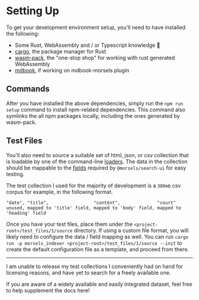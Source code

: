 # Setting Up

To get your development environment setup, you'll need to have installed the following:
- Some Rust, WebAssembly and / or Typescript knowledge 🧠
- [cargo](https://crates.io/), the package manager for Rust
- [wasm-pack](https://github.com/rustwasm/wasm-pack), the "one-stop shop" for working with rust generated WebAssembly
- [mdbook](https://rust-lang.github.io/mdBook/), if working on mdbook-morsels plugin

## Commands

After you have installed the above dependencies, simply run the `npm run setup` command to install npm-related dependencies. This command also symlinks the all npm packages locally, including the ones generated by wasm-pack.

## Test Files

You'll also need to source a suitable set of html, json, or csv collection that is loadable by one of the command-line [loaders](./indexing_configuration.md#Loaders). The data in the collection should be mappable to the [fields](./indexing_configuration.md#fields-needed-for-morselssearch-ui) required by `@morsels/search-ui` for easy testing.

The test collection I used for the majority of development is a `380mb` csv corpus for example, in the following format.

```
"date", "title",                 "content",              "court"
unused, mapped to 'title' field, mapped to 'body' field, mapped to 'heading' field
```

Once you have your test files, place them under the `<project-root>/test_files/1/source` directory. If using a custom file format, you will likely need to configure the data / field mapping as well. You can run `cargo run -p morsels_indexer <project-root>/test_files/1/source --init` to create the default configuration file as a template, and proceed from there.

---

I am unable to release my test collections I conveniently had on hand for licensing reasons, and have yet to search for a freely available one.

If you are aware of a widely available and easily integrated dataset, feel free to help supplement the docs here!
